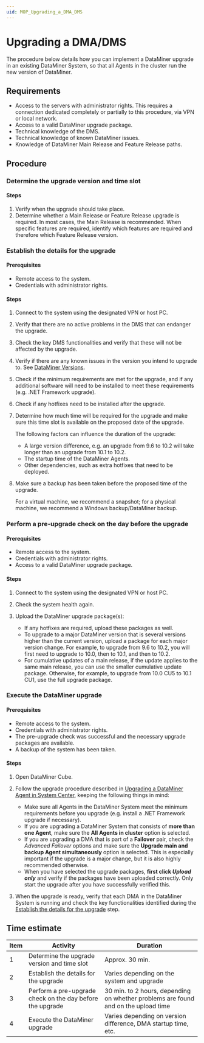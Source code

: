 ```yaml
---
uid: MOP_Upgrading_a_DMA_DMS
---
```


# Upgrading a DMA/DMS

The procedure below details how you can implement a DataMiner upgrade in an existing DataMiner System, so that all Agents in the cluster run the new version of DataMiner.

## Requirements

- Access to the servers with administrator rights. This requires a connection dedicated completely or partially to this procedure, via VPN or local network.
- Access to a valid DataMiner upgrade package.
- Technical knowledge of the DMS.
- Technical knowledge of known DataMiner issues.
- Knowledge of DataMiner Main Release and Feature Release paths.

## Procedure

### Determine the upgrade version and time slot

#### Steps

1. Verify when the upgrade should take place.
1. Determine whether a Main Release or Feature Release upgrade is required. In most cases, the Main Release is recommended. When specific features are required, identify which features are required and therefore which Feature Release version.

### Establish the details for the upgrade

#### Prerequisites

- Remote access to the system.
- Credentials with administrator rights.

#### Steps

1. Connect to the system using the designated VPN or host PC.
1. Verify that there are no active problems in the DMS that can endanger the upgrade.
1. Check the key DMS functionalities and verify that these will not be affected by the upgrade.
1. Verify if there are any known issues in the version you intend to upgrade to. See [DataMiner Versions](https://community.dataminer.services/documentation/category/release-notes/dataminer-versions/).
1. Check if the minimum requirements are met for the upgrade, and if any additional software will need to be installed to meet these requirements (e.g. .NET Framework upgrade).
1. Check if any hotfixes need to be installed after the upgrade.
1. Determine how much time will be required for the upgrade and make sure this time slot is available on the proposed date of the upgrade.

    The following factors can influence the duration of the upgrade:

    - A large version difference, e.g. an upgrade from 9.6 to 10.2 will take longer than an upgrade from 10.1 to 10.2.
    - The startup time of the DataMiner Agents.
    - Other dependencies, such as extra hotfixes that need to be deployed.

1. Make sure a backup has been taken before the proposed time of the upgrade.

    For a virtual machine, we recommend a snapshot; for a physical machine, we recommend a Windows backup/DataMiner backup.

### Perform a pre-upgrade check on the day before the upgrade

#### Prerequisites

- Remote access to the system.
- Credentials with administrator rights.
- Access to a valid DataMiner upgrade package.

#### Steps

1. Connect to the system using the designated VPN or host PC.
1. Check the system health again.
1. Upload the DataMiner upgrade package(s):

    - If any hotfixes are required, upload these packages as well.
    - To upgrade to a major DataMiner version that is several versions higher than the current version, upload a package for each major version change. For example, to upgrade from 9.6 to 10.2, you will first need to upgrade to 10.0, then to 10.1, and then to 10.2.
    - For cumulative updates of a main release, if the update applies to the same main release, you can use the smaller cumulative update package. Otherwise, for example, to upgrade from 10.0 CU5 to 10.1 CU1, use the full upgrade package.

### Execute the DataMiner upgrade

#### Prerequisites

- Remote access to the system.
- Credentials with administrator rights.
- The pre-upgrade check was successful and the necessary upgrade packages are available.
- A backup of the system has been taken.

#### Steps

1. Open DataMiner Cube.
1. Follow the upgrade procedure described in [Upgrading a DataMiner Agent in System Center](xref:Upgrading_a_DataMiner_Agent_in_System_Center), keeping the following things in mind:

    - Make sure all Agents in the DataMiner System meet the minimum requirements before you upgrade (e.g. install a .NET Framework upgrade if necessary).
    - If you are upgrading a DataMiner System that consists of **more than one Agent**, make sure the **All Agents in cluster** option is selected.
    - If you are upgrading a DMA that is part of a **Failover** pair, check the *Advanced Failover* options and make sure the **Upgrade main and backup Agent simultaneously** option is selected. This is especially important if the upgrade is a major change, but it is also highly recommended otherwise.
    - When you have selected the upgrade packages, **first click *Upload only*** and verify if the packages have been uploaded correctly. Only start the upgrade after you have successfully verified this.

1. When the upgrade is ready, verify that each DMA in the DataMiner System is running and check the key functionalities identified during the [Establish the details for the upgrade](#establish-the-details-for-the-upgrade) step.

## Time estimate

| Item | Activity | Duration |
|------|----------|----------|
| 1    | Determine the upgrade version and time slot | Approx. 30 min. |
| 2    | Establish the details for the upgrade       | Varies depending on the system and upgrade |
| 3    | Perform a pre-upgrade check on the day before the upgrade | 30 min. to 2 hours, depending on whether problems are found and on the upload time |
| 4    | Execute the DataMiner upgrade | Varies depending on version difference, DMA startup time, etc. |
